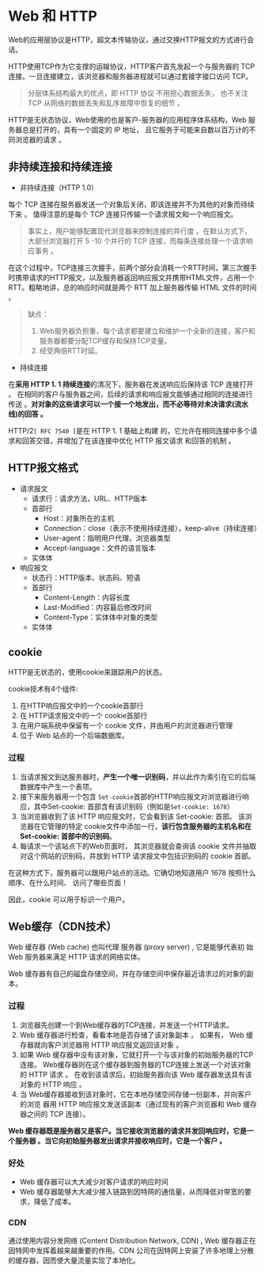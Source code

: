 # Web 和 HTTP

Web的应用层协议是HTTP，超文本传输协议，通过交换HTTP报文的方式进行会话。

HTTP使用TCP作为它支撑的运输协议，HTTP客户首先发起一个与服务器的 TCP连接。一旦连接建立，该浏览器和服务器进程就可以通过套接字接口访问 TCP。

> 分层体系结构最大的优点，即 HTTP 协议 不用担心数据丢失， 也不关注 TCP 从网络的数据丢失和乱序故障中恢复的细节 。

HTTP是无状态协议，Web使用的也是客户-服务器的应用程序体系结构，Web 服务器总是打开的，具有一个固定的 IP 地址， 且它服务于可能来自数以百万计的不同浏览器的请求 。

## 非持续连接和持续连接

- 非持续连接（HTTP 1.0）

每个 TCP 连接在服务器发送一个对象后关闭，即该连接并不为其他的对象而待续下来 。 值得注意的是每个 TCP 连接只传输一个请求报文和一个响应报文。 

> 事实上，用户能够配置现代浏览器来控制连接的并行度 。在默认方式下，大部分浏览器打开 5 -10 个并行的 TCP 连接，而每条连接处理一个请求响应事务 。 

在这个过程中，TCP连接三次握手，前两个部分会消耗一个RTT时间，第三次握手时携带请求的HTTP报文，以及服务器返回响应报文并携带HTML文件，占用一个RTT。粗略地讲，总的响应时间就是两个 RTT 加上服务器传输 HTML 文件的时间 。

> 缺点：
> 
> 1. Web服务器负担重，每个请求都要建立和维护一个全新的连接，客户和服务器都要分配TCP缓存和保持TCP变量。
> 2. 经受两倍RTT时延。

- 持续连接

在**采用 HTTP 1. 1 持续连接**的清况下，服务器在发送响应后保持该 TCP 连接打开 。 在相同的客户与服务器之间，后续的请求和响应报文能够通过相同的连接进行传送 。**对对象的这些请求可以一个接一个地发出，而不必等待对未决请求(流水线)的回答 。**

HTTP/2` [ RFC 7540 ] `是在 HTTP 1. 1 基础上构建 的，它允许在相同连接中多个请求和回答交错，并增加了在该连接中优化 HTTP 报文请求 和回答的机制 。

## HTTP报文格式

- 请求报文
	- 请求行：请求方法，URL、HTTP版本
	- 首部行
		- Host：对象所在的主机
		- Connection：close（表示不使用持续连接），keep-alive（持续连接）
		- User-agent：指明用户代理，浏览器类型
		- Accept-language：文件的语言版本
	- 实体体
- 响应报文
	- 状态行：HTTP版本、状态码、短语
	- 首部行
		- Content-Length：内容长度
		- Last-Modified：内容最后修改时间
		- Content-Type：实体体中对象的类型
	- 实体体

## cookie

HTTP是无状态的，使用cookie来跟踪用户的状态。

cookie技术有4个组件: 
1. 在HTTP响应报文中的一个cookie首部行
2. 在 HTTP请求报文中的一个 cookie首部行
3. 在用户端系统中保留有一个 cookie 文件，并由用户的浏览器进行管理
4. 位于 Web 站点的一个后端数据库。

### 过程
1. 当请求报文到达服务器时，**产生一个唯一识别码**，并以此作为索引在它的后端数据库中产生一个表项。
2. 接下来服务器用一个包含 `Set-cookie`首部的HTTP响应报文对浏览器进行响应，其中Set-cookie: 首部含有该识别码（例如是`Set-cookie: 1678`）
3. 当浏览器收到了该 HTTP 响应报文时，它会看到该 Set-cookie: 首部。 该浏览器在它管理的特定 cookie文件中添加一行，**该行包含服务器的主机名和在 Set-cookie: 首部中的识别码**。
4. 每请求一个该站点下的Web页面时， 其浏览器就会查询该 cookie 文件并抽取对这个网站的识别码，并放到 HTTP 请求报文中包括识别码的 cookie 首部。

在这种方式下，服务器可以跟用户站点的活动。它确切地知道用户 1678 按照什么顺序、在什么时间、 访问了哪些页面！

因此，cookie 可以用于标识一个用户。 

## Web缓存（CDN技术）

Web 缓存器 (Web cache) 也叫代理 服务器 (proxy server) , 它是能够代表初 始 Web 服务器来满足 HTTP 请求的网络实体。

Web 缓存器有自己的磁盘存储空间，并在存储空间中保存最近请求过的对象的副本。 

### 过程
1) 浏览器先创建一个到Web缓存器的TCP连接，并发送一个HTTP请求。
 2) Web 缓存器进行检查，看看本地是否存储了该对象副本 。 如果有， Web 缓存器就向客户浏览器用 HTTP 响应报文返回该对象 。
3) 如果 Web 缓存器中没有该对象，它就打开一个与该对象的初始服务器的TCP连接。 Web缓存器则在这个缓存器到服务器的TCP连接上发送一个对该对象的 HTTP 请求 。 在收到该请求后，初始服务器向该 Web 缓存器发送具有该 对象的 HTTP 响应 。
4) 当 Web缓存器接收到该对象时，它在本地存储空间存储一份副本，并向客户的浏览 器用 HTTP 响应报文发送该副本（通过现有的客户浏览器和 Web 缓存器之间的 TCP 连接）。

**Web 缓存器既是服务器又是客户。当它接收浏览器的请求并发回响应时，它是一个服务器 。当它向初始服务器发出请求并接收响应时，它是一个客户 。**

### 好处
- Web 缓存器可以大大减少对客户请求的响应时间
- Web 缓存器能够大大减少接入链路到因特网的通信量，从而降低对带宽的要求，降低了成本。

### CDN
通过使用内容分发网络 (Content Distribution Network, CDN) , Web 缓存器正在因特网中发挥着越来越重要的作用。CDN 公司在因特网上安装了许多地理上分散的缓存器，因而使大量流量实现了本地化。 